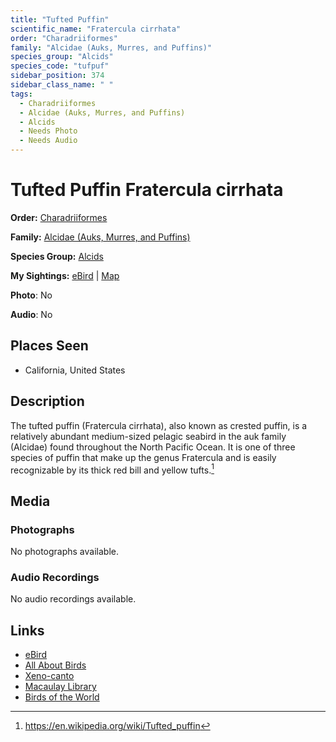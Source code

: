 ```yaml
---
title: "Tufted Puffin"
scientific_name: "Fratercula cirrhata"
order: "Charadriiformes"
family: "Alcidae (Auks, Murres, and Puffins)"
species_group: "Alcids"
species_code: "tufpuf"
sidebar_position: 374
sidebar_class_name: " "
tags: 
  - Charadriiformes
  - Alcidae (Auks, Murres, and Puffins)
  - Alcids
  - Needs Photo
  - Needs Audio
---
```


# Tufted Puffin <span className='sci_name'>Fratercula cirrhata</span>

**Order:** [Charadriiformes](/tags/charadriiformes)

**Family:** [Alcidae (Auks, Murres, and Puffins)](/tags/alcidae-auks-murres-and-puffins)

**Species Group:** [Alcids](/tags/alcids)

**My Sightings:** [eBird](https://ebird.org/lifelist?r=world&time=life&spp=tufpuf) | [Map](/map?species_code=tufpuf)

**Photo**: No 

**Audio**: No

## Places Seen

* California, United States

## Description
The tufted puffin (Fratercula cirrhata), also known as crested puffin, is a relatively abundant medium-sized pelagic seabird in the auk family (Alcidae) found throughout the North Pacific Ocean.
It is one of three species of puffin that make up the genus Fratercula and is easily recognizable by its thick red bill and yellow tufts.[^1]

[^1]: https://en.wikipedia.org/wiki/Tufted_puffin

## Media
### Photographs
No photographs available.

### Audio Recordings
No audio recordings available.

## Links
* [eBird](https://ebird.org/species/tufpuf) 
* [All About Birds](https://www.allaboutbirds.org/guide/tufpuf) 
* [Xeno-canto](https://www.xeno-canto.org/species/fratercula-cirrhata) 
* [Macaulay Library](https://search.macaulaylibrary.org/catalog?taxonCode=tufpuf&sort=rating_rank_desc)
* [Birds of the World](https://birdsoftheworld.org/bow/species/tufpuf)
